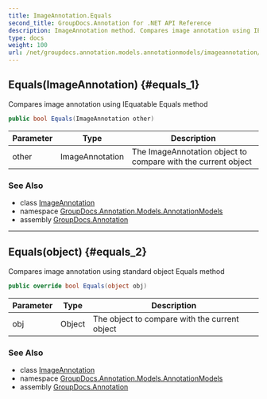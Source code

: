 ```yaml
---
title: ImageAnnotation.Equals
second_title: GroupDocs.Annotation for .NET API Reference
description: ImageAnnotation method. Compares image annotation using IEquatable Equals method
type: docs
weight: 100
url: /net/groupdocs.annotation.models.annotationmodels/imageannotation/equals/
---
```

## Equals(ImageAnnotation) {#equals_1}

Compares image annotation using IEquatable Equals method

```csharp
public bool Equals(ImageAnnotation other)
```

| Parameter | Type | Description |
| --- | --- | --- |
| other | ImageAnnotation | The ImageAnnotation object to compare with the current object |

### See Also

* class [ImageAnnotation](../)
* namespace [GroupDocs.Annotation.Models.AnnotationModels](../../imageannotation/)
* assembly [GroupDocs.Annotation](../../../)

---

## Equals(object) {#equals_2}

Compares image annotation using standard object Equals method

```csharp
public override bool Equals(object obj)
```

| Parameter | Type | Description |
| --- | --- | --- |
| obj | Object | The object to compare with the current object |

### See Also

* class [ImageAnnotation](../)
* namespace [GroupDocs.Annotation.Models.AnnotationModels](../../imageannotation/)
* assembly [GroupDocs.Annotation](../../../)


